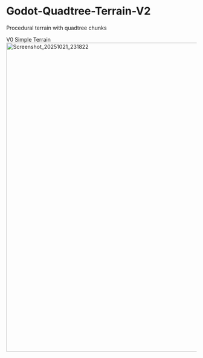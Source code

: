 # Godot-Quadtree-Terrain-V2
Procedural terrain with quadtree chunks

V0 Simple Terrain
<img width="1517" height="819" alt="Screenshot_20251021_231822" src="https://github.com/user-attachments/assets/5e98e5c1-c77b-411d-b05f-0c86bfdc8d7d" />
